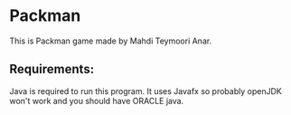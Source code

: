 # Packman
This is Packman game made by Mahdi Teymoori Anar.
## Requirements:
Java is required to run this program. It uses Javafx so probably openJDK won't work and you should have ORACLE java.
